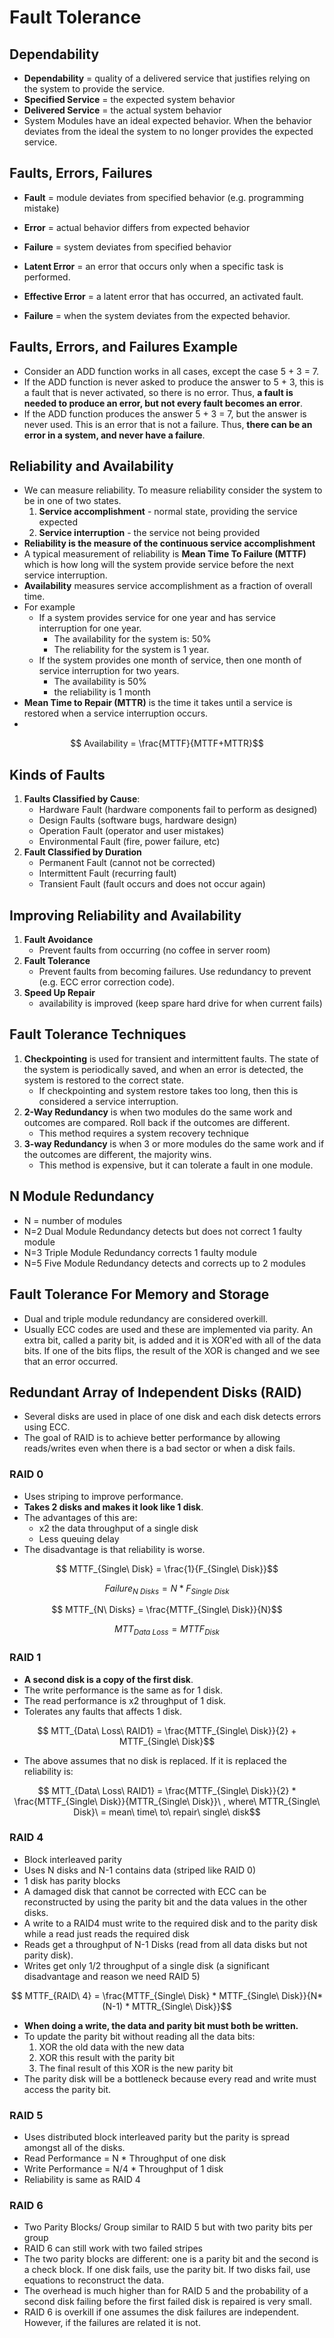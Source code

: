 # Fault Tolerance

## Dependability

- **Dependability** = quality of a delivered service that justifies relying on the system to provide the service.
- **Specified Service** = the expected system behavior
- **Delivered Service** = the actual system behavior
- System Modules have an ideal expected behavior. When the behavior deviates from the ideal the system to no longer provides the expected service.

## Faults, Errors, Failures

- **Fault** = module deviates from specified behavior (e.g. programming mistake)
- **Error** = actual behavior differs from expected behavior
- **Failure** = system deviates from specified behavior

- **Latent Error** = an error that occurs only when a specific task is performed.
- **Effective Error** = a latent error that has occurred, an activated fault.
- **Failure** = when the system deviates from the expected behavior.

## Faults, Errors, and Failures Example

- Consider an ADD function works in all cases, except the case 5 + 3 = 7.
- If the ADD function is never asked to produce the answer to 5 + 3, this is a fault
that is never activated, so there is no error. Thus, **a fault is needed to produce an error, but not every fault becomes an error**.
- If the ADD function produces the answer 5 + 3 = 7, but the answer is never used. This is an error that is not a failure. Thus, **there can be an error in a system, and never have a failure**.

## Reliability and Availability

- We can measure reliability. To measure reliability consider the system to be in one of two states.
  1. **Service accomplishment** - normal state, providing the service expected
  2. **Service interruption** - the service not being provided
- **Reliability is the measure of the continuous service accomplishment**
- A typical measurement of reliability is **Mean Time To Failure (MTTF)** which is how long will the system provide service before the next service interruption.
- **Availability** measures service accomplishment as a fraction of overall time.
- For example
  - If a system provides service for one year and has service interruption for one year.
    - The availability for the system is: 50%
    - The reliability for the system is 1 year.
  - If the system provides one month of service, then one month of service interruption for two years.
    - The availability is 50%
    - the reliability is 1 month
- **Mean Time to Repair (MTTR)** is the time it takes until a service is restored when a service interruption occurs.
- 
$$ Availability = \frac{MTTF}{MTTF+MTTR}$$


## Kinds of Faults

1. **Faults Classified by Cause**:
   - Hardware Fault (hardware components fail to perform as designed)
   - Design Faults (software bugs, hardware design)
   - Operation Fault (operator and user mistakes)
   - Environmental Fault (fire, power failure, etc)
2. **Fault Classified by Duration**
   - Permanent Fault (cannot not be corrected)
   - Intermittent Fault (recurring fault)
   - Transient Fault (fault occurs and does not occur again)

## Improving Reliability and Availability

1. **Fault Avoidance**
   - Prevent faults from occurring (no coffee in server room)
2. **Fault Tolerance**
   - Prevent faults from becoming failures. Use redundancy to prevent (e.g. ECC error correction code).
3. **Speed Up Repair**
   - availability is improved (keep spare hard drive for when current fails)

## Fault Tolerance Techniques

1. **Checkpointing** is used for transient and intermittent faults. The state of the system is periodically saved, and when an error is detected, the system is restored to the correct state.
   - If checkpointing and system restore takes too long, then this is considered a service interruption.
2. **2-Way Redundancy** is when two modules do the same work and outcomes are compared. Roll back if the outcomes are different.
   - This method requires a system recovery technique
3. **3-way Redundancy** is when 3 or more modules do the same work and if the outcomes are different, the majority wins.
   - This method is expensive, but it can tolerate a fault in one module.

## N Module Redundancy

- N = number of modules
- N=2 Dual Module Redundancy detects but does not correct 1 faulty module
- N=3 Triple Module Redundancy corrects 1 faulty module
- N=5 Five Module Redundancy detects and corrects up to 2 modules

## Fault Tolerance For Memory and Storage

- Dual and triple module redundancy are considered overkill.
- Usually ECC codes are used and these are implemented via parity. An extra bit, called a parity bit, is added and it is XOR'ed with all of the data bits. If one of the bits flips, the result of the XOR is changed and we see that an error occurred.

## Redundant Array of Independent Disks (**RAID**)

- Several disks are used in place of one disk and each disk detects errors using ECC.
- The goal of RAID is to achieve better performance by allowing reads/writes even when there is a bad sector or when a disk fails.

### RAID 0

- Uses striping to improve performance.
- **Takes 2 disks and makes it look like 1 disk**.
- The advantages of this are:
  - x2 the data throughput of a single disk
  - Less queuing delay
- The disadvantage is that reliability is worse.
  
$$  MTTF_{Single\ Disk} = \frac{1}{F_{Single\ Disk}}$$

$$  Failure_{N\ Disks} = N * F_{Single\ Disk}$$

$$  MTTF_{N\ Disks} = \frac{MTTF_{Single\ Disk}}{N}$$

$$ MTT_{Data\ Loss} = MTTF_{Disk}$$

### RAID 1

- **A second disk is a copy of the first disk**.
- The write performance is the same as for 1 disk.
- The read performance is x2 throughput of 1 disk.
- Tolerates any faults that affects 1 disk.
  
$$ MTT_{Data\ Loss\ RAID1} = \frac{MTTF_{Single\ Disk}}{2} + MTTF_{Single\ Disk}$$
  
- The above assumes that no disk is replaced. If it is replaced the reliability is:
  
$$ MTT_{Data\ Loss\ RAID1} = \frac{MTTF_{Single\ Disk}}{2} * \frac{MTTF_{Single\ Disk}}{MTTR_{Single\ Disk}}\ , where\ MTTR_{Single\ Disk}\ = mean\ time\ to\ repair\ single\ disk$$

### RAID 4

- Block interleaved parity
- Uses N disks and N-1 contains data (striped like RAID 0)
- 1 disk has parity blocks
- A damaged disk that cannot be corrected with ECC can be reconstructed by using the parity bit and the data values in the other disks.
- A write to a RAID4 must write to the required disk and to the parity disk while a read just reads the required disk
- Reads get a throughput of N-1 Disks (read from all data disks but not parity disk).
- Writes get only 1/2 throughput of a single disk (a significant disadvantage and reason we need RAID 5)
  
$$ MTTF_{RAID\ 4} = \frac{MTTF_{Single\ Disk} * MTTF_{Single\ Disk}}{N*(N-1) * MTTR_{Single\ Disk}}$$

- **When doing a write, the data and parity bit must both be written.**
- To update the parity bit without reading all the data bits:
  1. XOR the old data with the new data
  2. XOR this result with the parity bit
  3. The final result of this XOR is the new parity bit
- The parity disk will be a bottleneck because every read and write must access the parity bit.

### RAID 5

- Uses distributed block interleaved parity but the parity is spread amongst all of the disks.
- Read Performance = N * Throughput of one disk
- Write Performance = N/4 * Throughput of 1 disk
- Reliability is same as RAID 4

### RAID 6

- Two Parity Blocks/ Group similar to RAID 5 but with two parity bits per group
- RAID 6 can still work with two failed stripes
- The two parity blocks are different: one is a parity bit and the second is a check block. If one disk fails, use the parity bit. If two disks fail, use equations to reconstruct the data.
- The overhead is much higher than for RAID 5 and the probability of a second disk failing before the first failed disk is repaired is very small.
- RAID 6 is overkill if one assumes the disk failures are independent. However, if the failures are related it is not.
